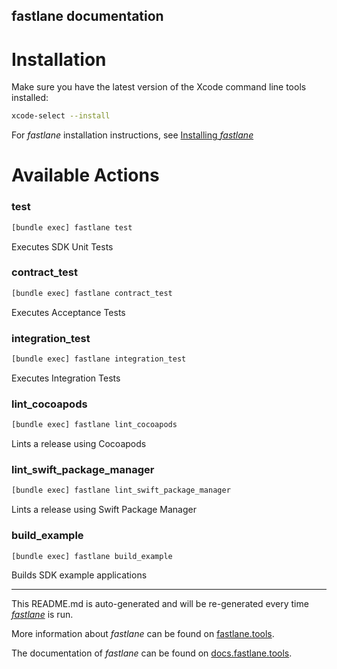 fastlane documentation
----

# Installation

Make sure you have the latest version of the Xcode command line tools installed:

```sh
xcode-select --install
```

For _fastlane_ installation instructions, see [Installing _fastlane_](https://docs.fastlane.tools/#installing-fastlane)

# Available Actions

### test

```sh
[bundle exec] fastlane test
```

Executes SDK Unit Tests

### contract_test

```sh
[bundle exec] fastlane contract_test
```

Executes Acceptance Tests

### integration_test

```sh
[bundle exec] fastlane integration_test
```

Executes Integration Tests

### lint_cocoapods

```sh
[bundle exec] fastlane lint_cocoapods
```

Lints a release using Cocoapods

### lint_swift_package_manager

```sh
[bundle exec] fastlane lint_swift_package_manager
```

Lints a release using Swift Package Manager

### build_example

```sh
[bundle exec] fastlane build_example
```

Builds SDK example applications

----

This README.md is auto-generated and will be re-generated every time [_fastlane_](https://fastlane.tools) is run.

More information about _fastlane_ can be found on [fastlane.tools](https://fastlane.tools).

The documentation of _fastlane_ can be found on [docs.fastlane.tools](https://docs.fastlane.tools).
